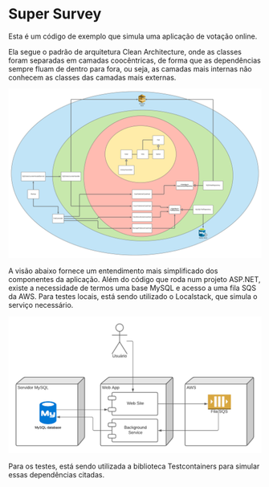# Super Survey

Esta é um código de exemplo que simula uma aplicação de votação online.

Ela segue o padrão de arquitetura Clean Architecture, onde as classes foram separadas em camadas coocêntricas, de forma que as dependências sempre fluam de dentro para fora, ou seja, as camadas mais internas não conhecem as classes das camadas mais externas.

![Diagrama de classes](doc/class_diagram.png)

A visão abaixo fornece um entendimento mais simplificado dos componentes da aplicação. Além do código que roda num projeto ASP.NET, existe a necessidade de termos uma base MySQL e acesso a uma fila SQS da AWS. Para testes locais, está sendo utilizado o Localstack, que simula o serviço necessário.

![Componentes](doc/components.png)

Para os testes, está sendo utilizada a biblioteca Testcontainers para simular essas dependências citadas.